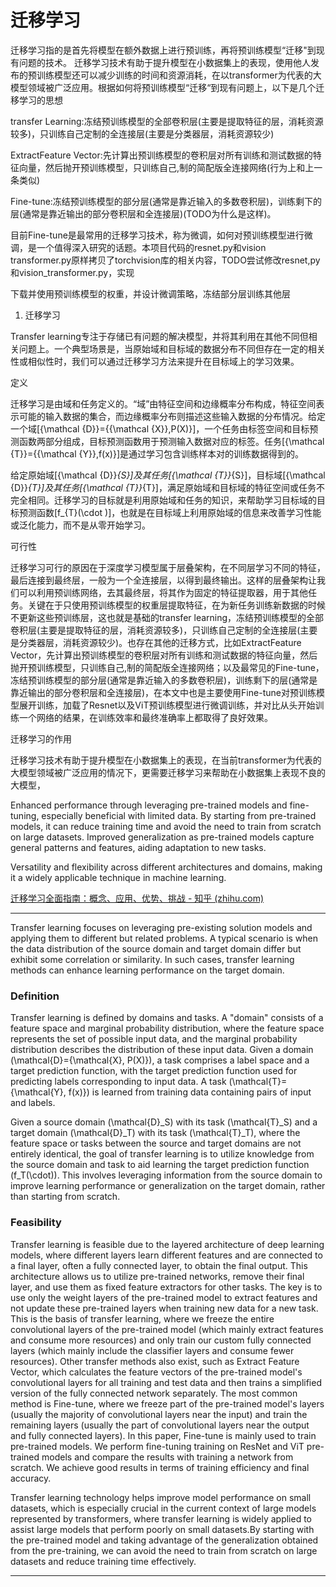 #  迁移学习

迁移学习指的是首先将模型在额外数据上进行预训练，再将预训练模型“迁移"到现有问题的技术。 迁移学习技术有助于提升模型在小数据集上的表现，使用他人发布的预训练模型还可以减少训练的时间和资源消耗，在以transformer为代表的大模型领域被广泛应用。根据如何将预训练模型“迁移“到现有问题上，以下是几个迁移学习的思想

transfer Learning:冻结预训练模型的全部卷积层(主要是提取特征的层，消耗资源较多)，只训练自己定制的全连接层(主要是分类器层，消耗资源较少)

ExtractFeature Vector:先计算出预训练模型的卷积层对所有训练和测试数据的特征向量，然后抛开预训练模型，只训练自己,制的简配版全连接网络(行为上和上一条类似)

Fine-tune:冻结预训练模型的部分层(通常是靠近输入的多数卷积层)，训练剩下的层(通常是靠近输出的部分卷积层和全连接层)(TODO为什么是这样)。

目前Fine-tune是最常用的迁移学习技术，称为微调，如何对预训练模型进行微调，是一个值得深入研究的话题。本项目代码的resnet.py和vision transformer.py原样拷贝了torchvision库的相关内容，TODO尝试修改resnet,py和vision_transformer.py，实现

下载并使用预训练模型的权重，并设计微调策略，冻结部分层训练其他层



1. 迁移学习

Transfer learning专注于存储已有问题的解决模型，并将其利用在其他不同但相关问题上。一个典型场景是，当原始域和目标域的数据分布不同但存在一定的相关性或相似性时，我们可以通过迁移学习方法来提升在目标域上的学习效果。

定义

迁移学习是由域和任务定义的。“域”由特征空间和边缘概率分布构成，特征空间表示可能的输入数据的集合，而边缘概率分布则描述这些输入数据的分布情况。给定一个域\[{\mathcal {D}}=\{{\mathcal {X}},P(X)\}\]，一个任务由标签空间和目标预测函数两部分组成，目标预测函数用于预测输入数据对应的标签。任务\[{\mathcal {T}}=\{{\mathcal {Y}},f(x)\}\]是通过学习包含训练样本对的训练数据得到的。

给定原始域\[{\mathcal {D}}_{S}\]及其任务\[{\mathcal {T}}_{S}\]，目标域\[{\mathcal {D}}_{T}\]及其任务\[{\mathcal {T}}_{T}\]，满足原始域和目标域的特征空间或任务不完全相同。迁移学习的目标就是利用原始域和任务的知识，来帮助学习目标域的目标预测函数\[f_{T}(\cdot )\]，也就是在目标域上利用原始域的信息来改善学习性能或泛化能力，而不是从零开始学习。

可行性

迁移学习可行的原因在于深度学习模型属于层叠架构，在不同层学习不同的特征，最后连接到最终层，一般为一个全连接层，以得到最终输出。这样的层叠架构让我们可以利用预训练网络，去其最终层，将其作为固定的特征提取器，用于其他任务。关键在于只使用预训练模型的权重层提取特征，在为新任务训练新数据的时候不更新这些预训练层，这也就是基础的transfer learning，冻结预训练模型的全部卷积层(主要是提取特征的层，消耗资源较多)，只训练自己定制的全连接层(主要是分类器层，消耗资源较少)。也存在其他的迁移方式，比如ExtractFeature Vector，先计算出预训练模型的卷积层对所有训练和测试数据的特征向量，然后抛开预训练模型，只训练自己,制的简配版全连接网络；以及最常见的Fine-tune，冻结预训练模型的部分层(通常是靠近输入的多数卷积层)，训练剩下的层(通常是靠近输出的部分卷积层和全连接层)，在本文中也是主要使用Fine-tune对预训练模型展开训练，加载了Resnet以及ViT预训练模型进行微调训练，并对比从头开始训练一个网络的结果，在训练效率和最终准确率上都取得了良好效果。

迁移学习的作用

 迁移学习技术有助于提升模型在小数据集上的表现，在当前transformer为代表的大模型领域被广泛应用的情况下，更需要迁移学习来帮助在小数据集上表现不良的大模型，

Enhanced performance through leveraging pre-trained models and fine-tuning, especially beneficial with limited data. By starting from pre-trained models, it can reduce training time and avoid the need to train from scratch on large datasets. Improved generalization as pre-trained models capture general patterns and features, aiding adaptation to new tasks.

Versatility and flexibility across different architectures and domains, making it a widely applicable technique in machine learning. 

[迁移学习全面指南：概念、应用、优势、挑战 - 知乎 (zhihu.com)](https://zhuanlan.zhihu.com/p/51620530)



---

Transfer learning focuses on leveraging pre-existing solution models and applying them to different but related problems. A typical scenario is when the data distribution of the source domain and target domain differ but exhibit some correlation or similarity. In such cases, transfer learning methods can enhance learning performance on the target domain.

### Definition
Transfer learning is defined by domains and tasks. A "domain" consists of a feature space and marginal probability distribution, where the feature space represents the set of possible input data, and the marginal probability distribution describes the distribution of these input data. Given a domain \(\mathcal{D}=\{\mathcal{X}, P(X)\}\), a task comprises a label space and a target prediction function, with the target prediction function used for predicting labels corresponding to input data. A task \(\mathcal{T}=\{\mathcal{Y}, f(x)\}\) is learned from training data containing pairs of input and labels.

Given a source domain \(\mathcal{D}_S\) with its task \(\mathcal{T}_S\) and a target domain \(\mathcal{D}_T\) with its task \(\mathcal{T}_T\), where the feature space or tasks between the source and target domains are not entirely identical, the goal of transfer learning is to utilize knowledge from the source domain and task to aid learning the target prediction function \(f_T(\cdot)\). This involves leveraging information from the source domain to improve learning performance or generalization on the target domain, rather than starting from scratch.

### Feasibility
Transfer learning is feasible due to the layered architecture of deep learning models, where different layers learn different features and are connected to a final layer, often a fully connected layer, to obtain the final output. This architecture allows us to utilize pre-trained networks, remove their final layer, and use them as fixed feature extractors for other tasks. The key is to use only the weight layers of the pre-trained model to extract features and not update these pre-trained layers when training new data for a new task. This is the basis of transfer learning, where we freeze the entire convolutional layers of the pre-trained model (which mainly extract features and consume more resources) and only train our custom fully connected layers (which mainly include the classifier layers and consume fewer resources). Other transfer methods also exist, such as Extract Feature Vector, which calculates the feature vectors of the pre-trained model's convolutional layers for all training and test data and then trains a simplified version of the fully connected network separately. The most common method is Fine-tune, where we freeze part of the pre-trained model's layers (usually the majority of convolutional layers near the input) and train the remaining layers (usually the part of convolutional layers near the output and fully connected layers). In this paper, Fine-tune is mainly used to train pre-trained models. We perform fine-tuning training on ResNet and ViT pre-trained models and compare the results with training a network from scratch. We achieve good results in terms of training efficiency and final accuracy.

Transfer learning technology helps improve model performance on small datasets, which is especially crucial in the current context of large models represented by transformers, where transfer learning is widely applied to assist large models that perform poorly on small datasets.By starting with the pre-trained model and taking advantage of the generalization obtained from the pre-training, we can avoid the need to train from scratch on large datasets and reduce training time effectively.

---

